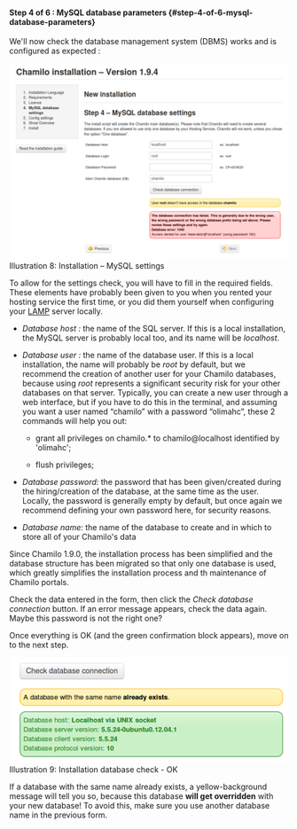 #### Step 4 of 6 : MySQL database parameters {#step-4-of-6-mysql-database-parameters}

We&#039;ll now check the database management system (DBMS) works and is configured as expected :

![](../../../assets/images7.png)Illustration 8: Installation – MySQL settings

To allow for the settings check, you will have to fill in the required fields. These elements have probably been given to you when you rented your hosting service the first time, or you did them yourself when configuring your [LAMP](http://fr.wikipedia.org/wiki/LAMP) server locally.

*   _Database host :_ the name of the SQL server. If this is a local installation, the MySQL server is probably local too, and its name will be _localhost_.

*   _Database user :_ the name of the database user. If this is a local installation, the name will probably be _root_ by default, but we recommend the creation of another user for your Chamilo databases, because using _root_ represents a significant security risk for your other databases on that server. Typically, you can create a new user through a web interface, but if you have to do this in the terminal, and assuming you want a user named “chamilo” with a password “olimahc”, these 2 commands will help you out:

    *   grant all privileges on chamilo.* to chamilo@localhost identified by &#039;olimahc&#039;;

    *   flush privileges;

*   _Database password:_ the password that has been given/created during the hiring/creation of the database, at the same time as the user. Locally, the password is generally empty by default, but once again we recommend defining your own password here, for security reasons.

*   _Database name:_ the name of the database to create and in which to store all of your Chamilo&#039;s data

Since Chamilo 1.9.0, the installation process has been simplified and the database structure has been migrated so that only one database is used, which greatly simplifies the installation process and th maintenance of Chamilo portals.

Check the data entered in the form, then click the _Check database connection_ button. If an error message appears, check the data again. Maybe this password is not the right one?

Once everything is OK (and the green confirmation block appears), move on to the next step.

![](../../../assets/images9.png)Illustration 9: Installation database check - OK

If a database with the same name already exists, a yellow-background message will tell you so, because this database **will get overridden** with your new database! To avoid this, make sure you use another database name in the previous form.